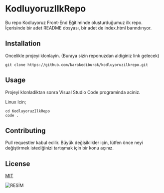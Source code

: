 # KodluyoruzIlkRepo

Bu repo Kodluyoruz Front-End Eğitiminde oluşturduğumuz ilk repo. İçerisinde bir adet README dosyası, bir adet de index.html barındırıyor.

## Installation
Oncelikle projeyi klonlayin. (Buraya sizin reponuzdan aldiginiz link gelecek)
```
git clone https://github.com/karakediburak/kodluyoruzilkrepo.git
```

## Usage
Projeyi klonladiktan sonra Visual Studio Code programinda aciniz.

Linux Icin;
```
cd KodluyoruzIlkRepo
code .
```

## Contributing
Pull requestler kabul edilir. Büyük değişiklikler için, lütfen önce neyi değiştirmek istediğinizi tartışmak için bir konu açınız.

## License
[MIT](https://choosealicense.com/licenses/mit/)

![RESİM](https://i.imgur.com/rr8yYyB.png)

